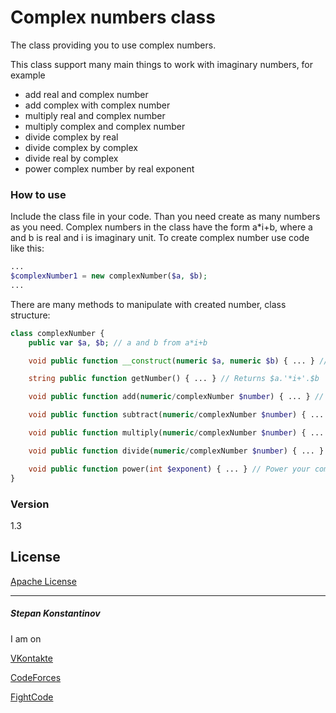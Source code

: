 # Complex numbers class
The class providing you to use complex numbers.

This class support many main things to work with imaginary numbers, for example

  - add real and complex number
  - add complex with complex number
  - multiply real and complex number
  - multiply complex and complex number
  - divide complex by real
  - divide complex by complex
  - divide real by complex
  - power complex number by real exponent

### How to use
Include the class file in your code. Than you need create as many numbers as you need. Complex numbers in the class have the form a*i+b, where a and b is real and i is imaginary unit. To create complex number use code like this:
```php
...
$complexNumber1 = new complexNumber($a, $b);
...
```
There are many methods to manipulate with created number, class structure:
```php
class complexNumber {
	public var $a, $b; // a and b from a*i+b

	void public function __construct(numeric $a, numeric $b) { ... } // Initialize class

	string public function getNumber() { ... } // Returns $a.'*i+'.$b

	void public function add(numeric/complexNumber $number) { ... } // Add $number to your complex number

	void public function subtract(numeric/complexNumber $number) { ... } // Subtract $number to your complex number

	void public function multiply(numeric/complexNumber $number) { ... } // Multiply $number to your complex number

	void public function divide(numeric/complexNumber $number) { ... } // Divide $number to your complex number

	void public function power(int $exponent) { ... } // Power your complex number by $exponent
}
```

### Version
1.3

License
----

[Apache License](http://www.apache.org/licenses/)

---
##### Stepan Konstantinov
I am on 

[VKontakte](http://vk.com/stepankonstantinovboss)

[CodeForces](http://codeforces.com/profile/Constantor)

[FightCode](http://fightcodegame.com/profile/NaiKoNGod/)
